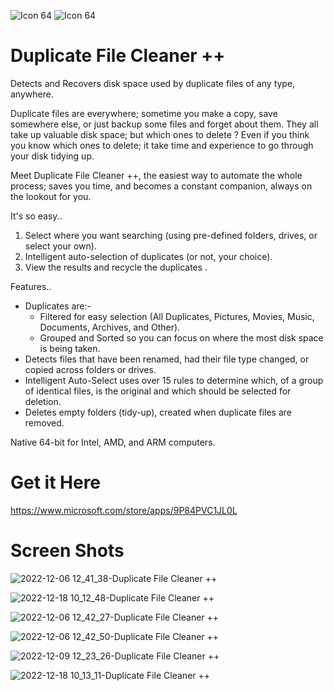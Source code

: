 ![Icon 64](https://user-images.githubusercontent.com/32410442/204256334-b4d2deb9-4292-4d42-bc4b-a532cd116fcc.png) ![Icon 64](https://user-images.githubusercontent.com/32410442/210071251-3074a3b9-f066-4c20-b02e-fed01d0ea7df.png)

# Duplicate File Cleaner ++

Detects and Recovers disk space used by duplicate files of any type, anywhere. 

Duplicate files are everywhere; sometime you make a copy, save somewhere else, or just backup some files and forget about them. They all take up valuable disk space; but which ones to delete ? Even if you think you know which ones to delete; it take time and experience to go through your disk tidying up. 

Meet Duplicate File Cleaner ++, the easiest way to automate the whole process; saves you time, and becomes a constant companion, always on the lookout for you.

It's so easy..
1. Select where you want searching (using pre-defined folders, drives, or select your own).
2. Intelligent auto-selection of duplicates (or not, your choice).
3. View the results and recycle the duplicates .

Features..
- Duplicates are:-
  - Filtered for easy selection (All Duplicates, Pictures, Movies, Music, Documents, Archives, and Other).
  - Grouped and Sorted so you can focus on where the most disk space is being taken.
- Detects files that have been renamed, had their file type changed, or copied across folders or drives. 
- Intelligent Auto-Select uses over 15 rules to determine which, of a group of identical files, is the original and which should be selected for deletion.
- Deletes empty folders (tidy-up), created when duplicate files are removed.

Native 64-bit for Intel, AMD, and ARM computers.

# Get it Here

https://www.microsoft.com/store/apps/9P84PVC1JL0L

# Screen Shots

![2022-12-06 12_41_38-Duplicate File Cleaner ++](https://user-images.githubusercontent.com/32410442/206705447-a4e6f41e-0674-45cc-95d8-88aa212f9456.png)

![2022-12-18 10_12_48-Duplicate File Cleaner ++](https://user-images.githubusercontent.com/32410442/208296013-5677acab-5322-40ef-9409-459323548350.png)

![2022-12-06 12_42_27-Duplicate File Cleaner ++](https://user-images.githubusercontent.com/32410442/206705502-d328705f-3d9a-4c9d-af94-9f01132184e5.png)

![2022-12-06 12_42_50-Duplicate File Cleaner ++](https://user-images.githubusercontent.com/32410442/206705550-ebbc0505-81b5-44c1-b4bc-ee75b7b147fd.png)

![2022-12-09 12_23_26-Duplicate File Cleaner ++](https://user-images.githubusercontent.com/32410442/206705568-e1d658ee-c697-4fdb-8ba3-ec7f9f370000.png)

![2022-12-18 10_13_11-Duplicate File Cleaner ++](https://user-images.githubusercontent.com/32410442/208296017-9a56132e-4994-4052-9d2d-5e02149b7c98.png)






